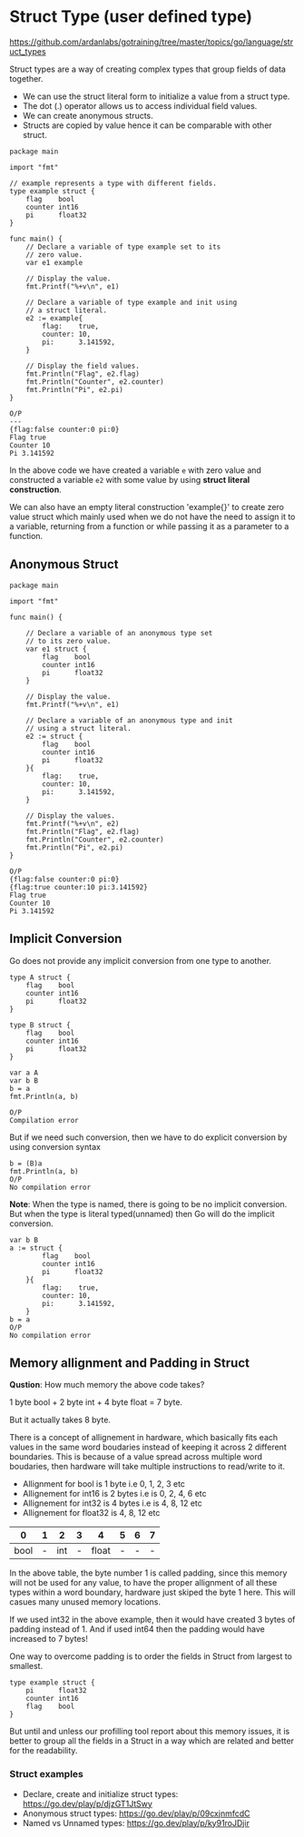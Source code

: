 # Struct Type (user defined type)
https://github.com/ardanlabs/gotraining/tree/master/topics/go/language/struct_types

Struct types are a way of creating complex types that group fields of data together. 
- We can use the struct literal form to initialize a value from a struct type.
- The dot (.) operator allows us to access individual field values.
- We can create anonymous structs.
- Structs are copied by value hence it can be comparable with other struct.

```
package main

import "fmt"

// example represents a type with different fields.
type example struct {
	flag    bool
	counter int16
	pi      float32
}

func main() {
	// Declare a variable of type example set to its
	// zero value.
	var e1 example

	// Display the value.
	fmt.Printf("%+v\n", e1)

	// Declare a variable of type example and init using
	// a struct literal.
	e2 := example{
		flag:    true,
		counter: 10,
		pi:      3.141592,
	}

	// Display the field values.
	fmt.Println("Flag", e2.flag)
	fmt.Println("Counter", e2.counter)
	fmt.Println("Pi", e2.pi)
}

O/P
---
{flag:false counter:0 pi:0}
Flag true
Counter 10
Pi 3.141592
```

In the above code we have created a variable `e` with zero value and constructed a variable `e2` with some value by using **struct literal construction**.

We can also have an empty literal construction 'example{}' to create zero value struct which mainly used when we do not have the need to assign it to a variable, returning from a function or while passing it as a parameter to a function.

## Anonymous Struct
```
package main

import "fmt"

func main() {

	// Declare a variable of an anonymous type set
	// to its zero value.
	var e1 struct {
		flag    bool
		counter int16
		pi      float32
	}

	// Display the value.
	fmt.Printf("%+v\n", e1)

	// Declare a variable of an anonymous type and init
	// using a struct literal.
	e2 := struct {
		flag    bool
		counter int16
		pi      float32
	}{
		flag:    true,
		counter: 10,
		pi:      3.141592,
	}

	// Display the values.
	fmt.Printf("%+v\n", e2)
	fmt.Println("Flag", e2.flag)
	fmt.Println("Counter", e2.counter)
	fmt.Println("Pi", e2.pi)
}

O/P
{flag:false counter:0 pi:0}
{flag:true counter:10 pi:3.141592}
Flag true
Counter 10
Pi 3.141592
```

## Implicit Conversion
Go does not provide any implicit conversion from one type to another.
```
type A struct {
    flag    bool
	counter int16
	pi      float32
}

type B struct {
    flag    bool
	counter int16
	pi      float32
}

var a A
var b B
b = a
fmt.Println(a, b)

O/P
Compilation error
```
But if we need such conversion, then we have to do explicit conversion by using conversion syntax
```
b = (B)a
fmt.Println(a, b)
O/P
No compilation error
```

**Note**: When the type is named, there is going to be no implicit conversion. But when the type is literal typed(unnamed) then Go will do the implicit conversion.
```
var b B
a := struct {
		flag    bool
		counter int16
		pi      float32
	}{
		flag:    true,
		counter: 10,
		pi:      3.141592,
	}
b = a
O/P
No compilation error    
```

## Memory allignment and Padding in Struct

**Qustion**: How much memory the above code takes?

1 byte bool + 2 byte int + 4 byte float =  7 byte.

But it actually takes 8 byte.

There is a concept of allignement in hardware, which basically fits each values in the same word boudaries instead of keeping it across 2 different boundaries. This is because of a value spread across multiple word boudaries, then hardware will take multiple instructions to read/write to it.
- Allignment for bool is 1 byte i.e 0, 1, 2, 3 etc
- Allignement for int16 is 2 bytes i.e is 0, 2, 4, 6 etc
- Allignement for int32 is 4 bytes i.e is 4, 8, 12 etc
- Allignement for float32 is 4, 8, 12 etc

0 | 1 | 2 | 3 | 4 | 5 | 6 | 7 | 
--- | --- | --- | --- |--- | --- | --- | --- |
bool| -   | int | -   | float | - | - | - | - |

In the above table, the byte number 1 is called padding, since this memory will not be used for any value, to have the proper allignment of all these types within a word boundary, hardware just skiped the byte 1 here. This will casues many unused memory locations.

If we used int32 in the above example, then it would have created 3 bytes of padding instead of 1. And if used int64 then the padding would have increased to 7 bytes!

One way to overcome padding is to order the fields in Struct from largest to smallest.
```
type example struct {
    pi      float32
    counter int16
	flag    bool
}
```

But until and unless our profilling tool report about this memory issues, it is better to group all the fields in a Struct in a way which are related and better for the readability. 

### Struct examples

- Declare, create and initialize struct types: https://go.dev/play/p/djzGT1JtSwy
- Anonymous struct types: https://go.dev/play/p/09cxjnmfcdC
- Named vs Unnamed types: https://go.dev/play/p/ky91roJDjir